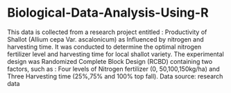 # Biological-Data-Analysis-Using-R
This data is collected from a research project entitled : Productivity of Shallot (Allium cepa Var. ascalonicum) as Influenced by nitrogen and harvesting time. It was conducted to determine the optimal nitrogen fertilizer level and harvesting time for local shallot variety. The experimental design was Randomized Complete Block Design (RCBD) containing two factors, such as : Four levels of Nitrogen fertilizer (0, 50,100,150kg/ha) and Three Harvesting time (25%,75% and 100% top fall). Data source: research data
